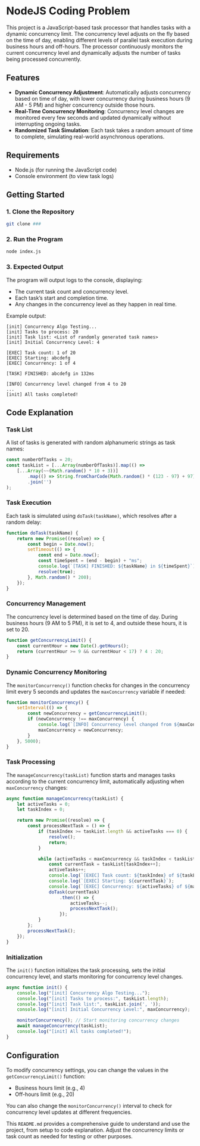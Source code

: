 # NodeJS Coding Problem

This project is a JavaScript-based task processor that handles tasks with a dynamic concurrency limit. The concurrency level adjusts on the fly based on the time of day, enabling different levels of parallel task execution during business hours and off-hours. The processor continuously monitors the current concurrency level and dynamically adjusts the number of tasks being processed concurrently.

## Features

- **Dynamic Concurrency Adjustment**: Automatically adjusts concurrency based on time of day, with lower concurrency during business hours (9 AM - 5 PM) and higher concurrency outside those hours.
- **Real-Time Concurrency Monitoring**: Concurrency level changes are monitored every few seconds and updated dynamically without interrupting ongoing tasks.
- **Randomized Task Simulation**: Each task takes a random amount of time to complete, simulating real-world asynchronous operations.

## Requirements

- Node.js (for running the JavaScript code)
- Console environment (to view task logs)

## Getting Started

### 1. Clone the Repository

```bash
git clone ###
```

### 2. Run the Program

```bash
node index.js
```

### 3. Expected Output

The program will output logs to the console, displaying:
- The current task count and concurrency level.
- Each task’s start and completion time.
- Any changes in the concurrency level as they happen in real time.

Example output:

```
[init] Concurrency Algo Testing...
[init] Tasks to process: 20
[init] Task list: <List of randomly generated task names>
[init] Initial Concurrency Level: 4

[EXEC] Task count: 1 of 20
[EXEC] Starting: abcdefg
[EXEC] Concurrency: 1 of 4

[TASK] FINISHED: abcdefg in 132ms

[INFO] Concurrency level changed from 4 to 20
...
[init] All tasks completed!
```

## Code Explanation

### Task List

A list of tasks is generated with random alphanumeric strings as task names:

```javascript
const numberOfTasks = 20;
const taskList = [...Array(numberOfTasks)].map(() => 
    [...Array(~~(Math.random() * 10 + 3))]
        .map(() => String.fromCharCode(Math.random() * (123 - 97) + 97))
        .join('')
);
```

### Task Execution

Each task is simulated using `doTask(taskName)`, which resolves after a random delay:

```javascript
function doTask(taskName) {
    return new Promise((resolve) => {
        const begin = Date.now();
        setTimeout(() => {
            const end = Date.now();
            const timeSpent = (end - begin) + "ms";
            console.log(`[TASK] FINISHED: ${taskName} in ${timeSpent}`);
            resolve(true);
        }, Math.random() * 200);
    });
}
```

### Concurrency Management

The concurrency level is determined based on the time of day. During business hours (9 AM to 5 PM), it is set to 4, and outside these hours, it is set to 20.

```javascript
function getConcurrencyLimit() {
    const currentHour = new Date().getHours();
    return (currentHour >= 9 && currentHour < 17) ? 4 : 20;
}
```

### Dynamic Concurrency Monitoring

The `monitorConcurrency()` function checks for changes in the concurrency limit every 5 seconds and updates the `maxConcurrency` variable if needed:

```javascript
function monitorConcurrency() {
    setInterval(() => {
        const newConcurrency = getConcurrencyLimit();
        if (newConcurrency !== maxConcurrency) {
            console.log(`[INFO] Concurrency level changed from ${maxConcurrency} to ${newConcurrency}`);
            maxConcurrency = newConcurrency;
        }
    }, 5000);
}
```

### Task Processing

The `manageConcurrency(taskList)` function starts and manages tasks according to the current concurrency limit, automatically adjusting when `maxConcurrency` changes:

```javascript
async function manageConcurrency(taskList) {
    let activeTasks = 0;
    let taskIndex = 0;

    return new Promise((resolve) => {
        const processNextTask = () => {
            if (taskIndex >= taskList.length && activeTasks === 0) {
                resolve();
                return;
            }

            while (activeTasks < maxConcurrency && taskIndex < taskList.length) {
                const currentTask = taskList[taskIndex++];
                activeTasks++;
                console.log(`[EXEC] Task count: ${taskIndex} of ${taskList.length}`);
                console.log(`[EXEC] Starting: ${currentTask}`);
                console.log(`[EXEC] Concurrency: ${activeTasks} of ${maxConcurrency}\n`);
                doTask(currentTask)
                    .then(() => {
                        activeTasks--;
                        processNextTask();
                    });
            }
        };
        processNextTask();
    });
}
```

### Initialization

The `init()` function initializes the task processing, sets the initial concurrency level, and starts monitoring for concurrency level changes.

```javascript
async function init() {
    console.log("[init] Concurrency Algo Testing...");
    console.log("[init] Tasks to process:", taskList.length);
    console.log("[init] Task list:", taskList.join(', '));
    console.log("[init] Initial Concurrency Level:", maxConcurrency);

    monitorConcurrency(); // Start monitoring concurrency changes
    await manageConcurrency(taskList);
    console.log("[init] All tasks completed!");
}
```

## Configuration

To modify concurrency settings, you can change the values in the `getConcurrencyLimit()` function:
- Business hours limit (e.g., 4)
- Off-hours limit (e.g., 20)

You can also change the `monitorConcurrency()` interval to check for concurrency level updates at different frequencies.

This `README.md` provides a comprehensive guide to understand and use the project, from setup to code explanation. Adjust the concurrency limits or task count as needed for testing or other purposes.